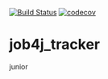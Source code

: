 [![Build Status](https://travis-ci.com/ostinsen/job4j_tracker.svg?branch=master)](https://travis-ci.com/ostinsen/job4j_tracker)
[![codecov](https://codecov.io/gh/ostinsen/job4j_tracker/branch/master/graph/badge.svg?token=QLV5QJ11K3)](https://codecov.io/gh/ostinsen/job4j_tracker)

# job4j_tracker 
junior